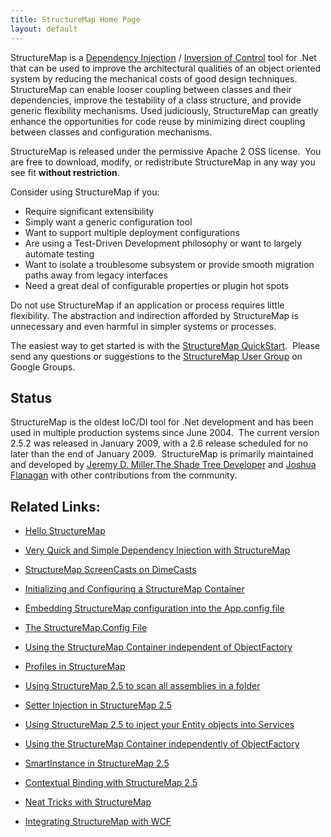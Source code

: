 ```yaml
---
title: StructureMap Home Page
layout: default
---
```


StructureMap is a [Dependency
Injection](http://www.martinfowler.com/articles/injection.html) / [Inversion of
Control](InversionOfControl.htm) tool for .Net that can be used to improve
the architectural qualities of an object oriented system by reducing the
mechanical costs of good design techniques. StructureMap can enable looser
coupling between classes and their dependencies, improve the testability of a
class structure, and provide generic flexibility mechanisms. Used judiciously,
StructureMap can greatly enhance the opportunities for code reuse by minimizing
direct coupling between classes and configuration mechanisms.


StructureMap is released under the permissive Apache 2 OSS license.  You are
free to download, modify, or redistribute StructureMap in any way you see fit 
**without restriction**.


Consider using StructureMap if you:


* Require significant extensibility
*  Simply want a generic configuration tool
*  Want to support multiple deployment configurations
* Are using a Test-Driven Development philosophy or want to largely automate testing
* Want to isolate a troublesome subsystem or provide smooth migration paths away from legacy interfaces
* Need a great deal of configurable properties or plugin hot spots 

Do not use StructureMap if an application or process requires little
flexibility. The abstraction and indirection afforded by StructureMap is
unnecessary and even harmful in simpler systems or processes. 


The easiest way to get started is with the [StructureMap
QuickStart](QuickStart.htm).  Please send any questions or suggestions to
the [ StructureMap User
Group](http://groups.google.com/group/structuremap-users/post?hl=en) on Google
Groups.

Status
---------------------------------

StructureMap is the oldest IoC/DI tool for .Net development and has been used in
multiple production systems since June 2004.  The current version 2.5.2 was
released in January 2009, with a 2.6 release scheduled for no later than the end
of January 2009.  StructureMap is primarily maintained and developed by [Jeremy
D. Miller](mailto:jeremydmiller@yahoo.com?subject=StructureMap),[The Shade Tree
Developer](http://codebetter.com/blogs/jeremy.miller) and [Joshua
Flanagan](http://www.lostechies.com/blogs/joshuaflanagan/default.aspx) with
other contributions from the community.


Related Links:
---------------------------------


* [Hello StructureMap](http://flimflan.com/blog/HelloStructureMap.aspx) 

* [ Very Quick and Simple Dependency Injection with
StructureMap](http://frickinsweet.com/ryanlanciaux.com/post/Very-Quick-and-Simple-Dependency-Injection-with-StructureMap.aspx)

* [StructureMap ScreenCasts on
DimeCasts](http://dimecasts.net/Casts/ByTag/StructureMap)

* [ Initializing and Configuring a StructureMap
Container](http://codebetter.com/blogs/jeremy.miller/archive/2008/10/25/initializing-and-configuring-a-structuremap-container.aspx)

* [ Embedding StructureMap configuration into the App.config
file](http://codebetter.com/blogs/jeremy.miller/archive/2008/10/25/embedding-structuremap-configuration-into-the-app-config-file.aspx)

* [ The StructureMap.Config
File](http://codebetter.com/blogs/jeremy.miller/archive/2008/10/25/the-structuremap-config-file.aspx)

* [ Using the StructureMap Container independent of
ObjectFactory](http://codebetter.com/blogs/jeremy.miller/archive/2008/10/18/using-the-structuremap-container-independent-of-objectfactory.aspx)

* [Profiles in StructureMap](http://codebetter.com/blogs/jeremy.miller/archive/2008/10/18/profile-s-in-structuremap.aspx)

* [Using StructureMap 2.5 to scan all assemblies in a
folder](http://codebetter.com/blogs/jeremy.miller/archive/2008/10/18/using-structuremap-2-5-to-scan-all-assemblies-in-a-folder.aspx)

* [Setter Injection in StructureMap 2.5](http://codebetter.com/blogs/jeremy.miller/archive/2008/10/08/setter-injection-in-structuremap-2-5.aspx)

* [ Using StructureMap 2.5 to inject your Entity objects into
Services](http://codebetter.com/blogs/jeremy.miller/archive/2008/09/25/using-structuremap-2-5-to-inject-your-entity-objects-into-services.aspx)

* [ Using the StructureMap Container independently of
ObjectFactory](http://codebetter.com/blogs/jeremy.miller/archive/2008/09/10/using-the-structuremap-container-independently-of-objectfactory.aspx)

* [SmartInstance in StructureMap 2.5](http://codebetter.com/blogs/jeremy.miller/archive/2008/08/20/smartinstance-in-structuremap-2-5.aspx)

* [Contextual Binding with StructureMap 2.5](http://devlicio.us/blogs/derik_whittaker/archive/2008/08/13/contextual-binding-with-structuremap-2-5.aspx)

* [ Neat Tricks with
StructureMap](http://www.lostechies.com/blogs/chad_myers/archive/2008/06/11/neat-tricks-with-structuremap.aspx)

* [ Integrating StructureMap with
WCF](http://www.lostechies.com/blogs/jimmy_bogard/archive/2008/07/29/integrating-structuremap-with-wcf.aspx)

 

